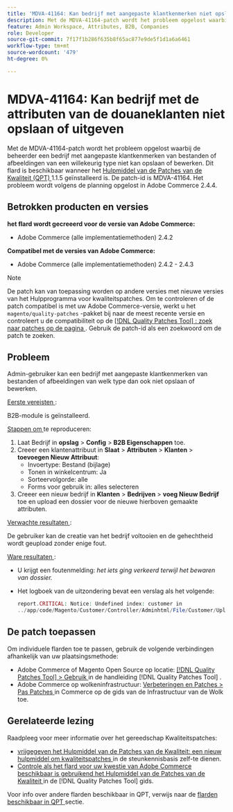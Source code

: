 ```yaml
---
title: 'MDVA-41164: Kan bedrijf met aangepaste klantkenmerken niet opslaan of bewerken'
description: Met de MDVA-41164-patch wordt het probleem opgelost waarbij de beheerder een bedrijf met aangepaste klantkenmerken van bestanden of afbeeldingen van een willekeurig type niet kan opslaan of bewerken. Deze patch is beschikbaar wanneer [Quality Patches Tool (QPT)] (https://experienceleague.adobe.com/en/docs/commerce-knowledge-base/kb/announcements/commerce-announcements/magento-quality-patches-released-new-tool-to-self-serve-quality-patches) 1.1.5 is geïnstalleerd. De patch-id is MDVA-41164. Het probleem wordt volgens de planning opgelost in Adobe Commerce 2.4.4.
feature: Admin Workspace, Attributes, B2B, Companies
role: Developer
source-git-commit: 7f17f1b286f635b8f65ac877e9de5f1d1a6a6461
workflow-type: tm+mt
source-wordcount: '479'
ht-degree: 0%

---
```


# MDVA-41164: Kan bedrijf met de attributen van de douaneklanten niet opslaan of uitgeven

Met de MDVA-41164-patch wordt het probleem opgelost waarbij de beheerder een bedrijf met aangepaste klantkenmerken van bestanden of afbeeldingen van een willekeurig type niet kan opslaan of bewerken. Dit flard is beschikbaar wanneer het [ Hulpmiddel van de Patches van de Kwaliteit (QPT) ](https://experienceleague.adobe.com/en/docs/commerce-knowledge-base/kb/announcements/commerce-announcements/magento-quality-patches-released-new-tool-to-self-serve-quality-patches) 1.1.5 geïnstalleerd is. De patch-id is MDVA-41164. Het probleem wordt volgens de planning opgelost in Adobe Commerce 2.4.4.

## Betrokken producten en versies

**het flard wordt gecreeerd voor de versie van Adobe Commerce:**

* Adobe Commerce (alle implementatiemethoden) 2.4.2

**Compatibel met de versies van Adobe Commerce:**

* Adobe Commerce (alle implementatiemethoden) 2.4.2 - 2.4.3

>[!NOTE]
>
>De patch kan van toepassing worden op andere versies met nieuwe versies van het Hulpprogramma voor kwaliteitspatches. Om te controleren of de patch compatibel is met uw Adobe Commerce-versie, werkt u het `magento/quality-patches` -pakket bij naar de meest recente versie en controleert u de compatibiliteit op de [[!DNL Quality Patches Tool] : zoek naar patches op de pagina ](https://experienceleague.adobe.com/en/docs/commerce-knowledge-base/kb/announcements/commerce-announcements/magento-quality-patches-released-new-tool-to-self-serve-quality-patches) . Gebruik de patch-id als een zoekwoord om de patch te zoeken.

## Probleem

Admin-gebruiker kan een bedrijf met aangepaste klantkenmerken van bestanden of afbeeldingen van welk type dan ook niet opslaan of bewerken.

<u> Eerste vereisten </u>:

B2B-module is geïnstalleerd.

<u> Stappen om </u> te reproduceren:

1. Laat Bedrijf in **opslag** > **Config** > **B2B Eigenschappen** toe.
1. Creeer een klantenattribuut in **Slaat** > **Attributen** > **Klanten** > **toevoegen Nieuw Attribuut**:
   * Invoertype: Bestand (bijlage)
   * Tonen in winkelcentrum: Ja
   * Sorteervolgorde: alle
   * Forms voor gebruik in: alles selecteren
1. Creeer een nieuw bedrijf in **Klanten** > **Bedrijven** > **voeg Nieuw Bedrijf** toe en upload een dossier voor de nieuwe hierboven gemaakte attributen.

<u> Verwachte resultaten </u>:

De gebruiker kan de creatie van het bedrijf voltooien en de gehechtheid wordt geupload zonder enige fout.

<u> Ware resultaten </u>:

* U krijgt een foutenmelding: *het iets ging verkeerd terwijl het bewaren van dossier.*
* Het logboek van de uitzondering bevat een verslag als het volgende:

  ```php
  report.CRITICAL: Notice: Undefined index: customer in
  ../app/code/Magento/Customer/Controller/Adminhtml/File/Customer/Upload.php on line 69
  ```

## De patch toepassen

Om individuele flarden toe te passen, gebruik de volgende verbindingen afhankelijk van uw plaatsingsmethode:

* Adobe Commerce of Magento Open Source op locatie: [[!DNL Quality Patches Tool]  > Gebruik ](/help/tools/quality-patches-tool/usage.md) in de handleiding [!DNL Quality Patches Tool] .
* Adobe Commerce op wolkeninfrastructuur: [ Verbeteringen en Patches > Pas Patches ](https://experienceleague.adobe.com/docs/commerce-cloud-service/user-guide/develop/upgrade/apply-patches.html) in Commerce op de gids van de Infrastructuur van de Wolk toe.

## Gerelateerde lezing

Raadpleeg voor meer informatie over het gereedschap Kwaliteitspatches:

* [ vrijgegeven het Hulpmiddel van de Patches van de Kwaliteit: een nieuw hulpmiddel om kwaliteitspatches ](https://experienceleague.adobe.com/en/docs/commerce-knowledge-base/kb/announcements/commerce-announcements/magento-quality-patches-released-new-tool-to-self-serve-quality-patches) in de steunkennisbasis zelf-te dienen.
* [ Controle als het flard voor uw kwestie van Adobe Commerce beschikbaar is gebruikend het Hulpmiddel van de Patches van de Kwaliteit ](/help/tools/quality-patches-tool/patches-available-in-qpt/check-patch-for-magento-issue-with-magento-quality-patches.md) in de [!DNL Quality Patches Tool] gids.

Voor info over andere flarden beschikbaar in QPT, verwijs naar de [ flarden beschikbaar in QPT ](https://support.magento.com/hc/en-us/sections/360010506631-Patches-available-in-MQP-tool-) sectie.
